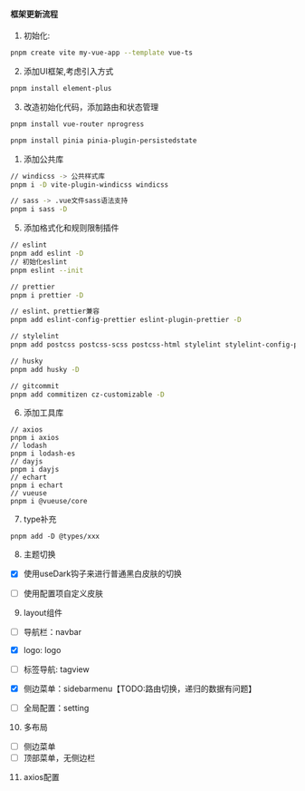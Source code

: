 #### 框架更新流程
1. 初始化:
```bash
pnpm create vite my-vue-app --template vue-ts
```
2. 添加UI框架,考虑引入方式
```bash
pnpm install element-plus
```
3. 改造初始化代码，添加路由和状态管理
```bash
pnpm install vue-router nprogress

pnpm install pinia pinia-plugin-persistedstate
```

1. 添加公共库
```bash
// windicss -> 公共样式库
pnpm i -D vite-plugin-windicss windicss

// sass -> .vue文件sass语法支持
pnpm i sass -D

```

5. 添加格式化和规则限制插件
```bash
// eslint
pnpm add eslint -D
// 初始化eslint
pnpm eslint --init

// prettier
pnpm i prettier -D

// eslint、prettier兼容
pnpm add eslint-config-prettier eslint-plugin-prettier -D

// stylelint
pnpm add postcss postcss-scss postcss-html stylelint stylelint-config-prettier stylelint-config-rational-order stylelint-config-standard stylelint-config-recommended-vue stylelint-config-recommended-scss stylelint-order -D

// husky
pnpm add husky -D

// gitcommit
pnpm add commitizen cz-customizable -D

```

6. 添加工具库
```
// axios
pnpm i axios
// lodash
pnpm i lodash-es
// dayjs
pnpm i dayjs
// echart
pnpm i echart
// vueuse
pnpm i @vueuse/core
```

7. type补充
```
pnpm add -D @types/xxx
```

8. 主题切换
- [x] 使用useDark钩子来进行普通黑白皮肤的切换
- [ ] 使用配置项自定义皮肤


9. layout组件
  - [ ] 导航栏：navbar
  - [x] logo: logo
  - [ ] 标签导航: tagview
  - [x] 侧边菜单：sidebarmenu【TODO:路由切换，递归的数据有问题】
  - [ ] 全局配置：setting


10.  多布局
  - [ ] 侧边菜单
  - [ ] 顶部菜单，无侧边栏

11.  axios配置


